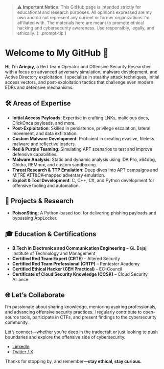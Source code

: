 

> ⚠️ **Important Notice**: This GitHub page is intended strictly for educational and research purposes. All opinions expressed are my own and do not represent any current or former organizations I’m affiliated with. The materials here are meant to promote ethical hacking and cybersecurity awareness. Use responsibly, legally, and ethically.
{: .prompt-tip }

# Welcome to My GitHub 👋

Hi, I’m **Arinjoy**, a Red Team Operator and Offensive Security Researcher with a focus on advanced adversary simulation, malware development, and Active Directory exploitation. I specialize in stealthy attack techniques, initial access vectors, and post-exploitation tactics that challenge even modern EDRs and defensive mechanisms.

## 🛠️ Areas of Expertise

- **Initial Access Payloads**: Expertise in crafting LNKs, malicious docs, ClickOnce payloads, and more.
- **Post-Exploitation**: Skilled in persistence, privilege escalation, lateral movement, and data exfiltration.
- **Custom Malware Development**: Proficient in creating evasive, fileless malware and reflective loaders.
- **Red & Purple Teaming**: Simulating APT scenarios to test and improve defensive capabilities.
- **Malware Analysis**: Static and dynamic analysis using IDA Pro, x64dbg, Ghidra, REMnux, and custom sandboxing.
- **Threat Research & TTP Emulation**: Deep dives into APT campaigns and MITRE ATT&CK-mapped adversary emulation.
- **Exploit & Tool Development**: C, C++, C#, and Python development for offensive tooling and automation.

## 🧪 Projects & Research

- **PoisonSting**: A Python-based tool for delivering phishing payloads and bypassing AppLocker.


## 🎓 Education & Certifications

- **B.Tech in Electronics and Communication Engineering** – GL Bajaj Institute of Technology and Management
- **Certified Red Team Expert (CRTE)** – Altered Security  
- **Certified Red Team Professional (CRTP)** – Pentester Academy  
- **Certified Ethical Hacker (CEH Practical)** – EC-Council  
- **Certificate of Cloud Security Knowledge (CCSK)** – Cloud Security Alliance  

## 🌐 Let’s Collaborate

I’m passionate about sharing knowledge, mentoring aspiring professionals, and advancing offensive security practices. I regularly contribute to open-source tools, participate in CTFs, and present findings to the cybersecurity community.

Let’s connect—whether you’re deep in the tradecraft or just looking to push boundaries and explore the offensive side of cybersecurity.

- [LinkedIn](https://www.linkedin.com/in/arinjoy-m-973668126)  
- [Twitter / X](https://x.com/Arinjoy20)

Thanks for stopping by, and remember—**stay ethical, stay curious.**
